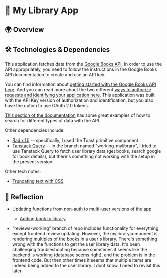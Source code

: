 # 📕 My Library App

## 🌍 Overview

## 🛠️ Technologies & Dependencies

This application fetches data from the [Google Books API](https://developers.google.com/books/docs/overview). In order to use the API appropriately, you need to follow the instructions in the Google Books API documentation to create and use an API key.

You can find information about [getting started with the Google Books API here](https://developers.google.com/books/docs/v1/getting_started). And you can read more about the two different [ways to authorize requests and identifying your application here](https://developers.google.com/books/docs/v1/using#auth). This application was built with the API Key version of authorization and identification, but you also have the option to use OAuth 2.0 tokens.

[This section of the documentation](https://developers.google.com/books/docs/v1/using#WorkingVolumes) has some great examples of how to search for different types of data with the API.

Other dependencies include:

- [Radix UI](https://www.radix-ui.com/primitives/docs/components/toast) -- specifically, I used the Toast primitive component
- [Tanstack Query](https://tanstack.com/query/latest/docs/react/overview) -- In the branch named "working-mylibrary", I tried to use Tanstack Query to fetch user library data (get books, search google for book details), but there's something not working with the setup in the present version.

Other tech notes:

- [Truncating text with CSS](https://benmarshall.me/css-limit-text-length/)

## 🤔 Reflection

- Updating functions from non-auth to multi-user versions of the app

  - [Adding book to library](https://docs.google.com/document/d/1ngVcPB2SWkWXQUasi5kP_nFRyTU-YciLwX4t4YHQDMc/edit?usp=sharing)

- "reviews-working" branch of repo includes functionality for everything except frontend review updating. However, the mylibrarycomponent is rendering multiples of the books in a user's library. There's something wrong with the functions to get the user library data. It's been challenging troubleshooting because sometimes it seems like the backend is working (database seems right), and the problem is in the frontend code. But then other times it seems that multiple items are indeed being added to the user library. I dont'know. I need to revisit this later.
